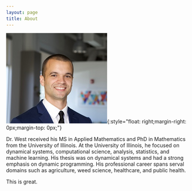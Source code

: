 ```yaml
---
layout: page
title: About
---
```


![LSTM](/images/Argen3.jpg){:style="float: right;margin-right: 0px;margin-top: 0px;"}



Dr. West received his MS in Applied Mathematics and PhD in Mathematics from the University of Illinois. At the University of Illinois, he focused on dynamical systems, computational science, analysis, statistics, and machine learning.  His thesis was on dynamical systems and had a strong emphasis on dynamic programming.  His professional career spans serval domains such as agriculture, weed science, healthcare, and public health. 


This is great.
